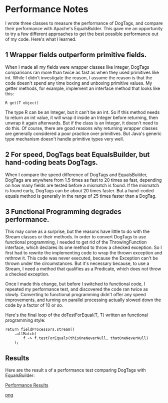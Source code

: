 # Performance Notes

I wrote three classes to measure the performance of DogTags, and compare their performance with Apache's EqualsBulder. This gave me an opportunity to try a few different approaches to get the best possible performance out of my code. Here's what I learned.

## 1 Wrapper fields outperform primitive fields.
When I made all my fields were wrapper classes like Integer, DogTags comparisons ran more than twice as fast as when they used primitives like int. While I didn't investigate the reason, I assume the reason is that the code doesn't spend any time boxing and unboxing primitive values. My getter methods, for example, implement an interface method that looks like this: 

    R get(T object)
The type R can be an Integer, but it can't be an int. So if this method needs to return an int value, it will wrap it inside an Integer before returning, then unwrap it again afterwards. But if the class is an Integer, it doesn't need to do this. Of course, there are good reasons why returning wrapper classes are generally considered a poor practice over primitives. But Java's generic type mechanism doesn't handle primitive types very well.

## 2 For speed, DogTags beat EqualsBuilder, but hand-coding beats DogTags.
When I compare the speed difference of DogTags and EqualsBuilder, DogTags are anywhere from 1.5 times as fast to 20 times as fast, depending on how many fields are tested before a mismatch is found. If the mismatch is found early, DogTags can be about 20 times faster. But a hand-coded equals method is generally in the range of 25 times faster than a DogTag.

## 3 Functional Programming degrades performance.
This may come as a surprise, but the reasons have little to do with the Stream classes or their methods. In order to convert DogTags to use functional programming, I needed to get rid of the ThrowingFunction interface, which declares its one method to throw a checked exception. So I first had to rewrite the implementing code to wrap the thrown exception and rethrow it. This code was never executed, because the Exception can't be thrown under the circumstances. But it's necessary because, to use a Stream, I need a method that qualifies as a Predicate, which does not throw a checked exception. 

Once I made this change, but before I switched to functional code, I repeated my performance test, and discovered the code ran twice as slowly. Converting to functional programming didn't offer any speed improvements, and turning on parallel processing actually slowed down the code by a factor of 10 or so.

Here's the final loop of the doTestForEqual(T, T) written an functional programming style:

    return fieldProcessors.stream()
        .allMatch(
            f -> f.testForEquals(thisOneNeverNull, thatOneNeverNull)
        ); 

## Results

Here are the result s of a performance test comparing DogTags with EqualsBuilder:

[Performance Results](https://raw.githubusercontent.com/SwingGuy1024/DogTags/blob/master/Performance.pdf)

[png](https://raw.githubusercontent.com/SwingGuy1024/DogTags/blob/master/Performance.png)